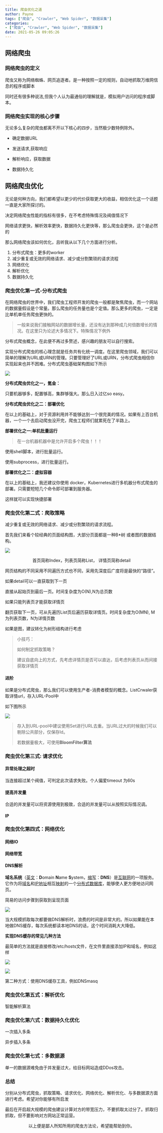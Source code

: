 ```yaml
---
title: 爬虫优化之道
author: Payne
tags: ["爬虫", "Crawler", "Web Spider", "数据采集"]
categories:
- ["爬虫", "Crawler", "Web Spider", "数据采集"]
date: 2021-05-26 09:05:26
---
```

## 网络爬虫

### 网络爬虫的定义

爬虫又称为网络蜘蛛、网页追逐者。是一种按照一定的规则，自动地抓取万维网信息的程序或脚本

同时还有很多种说法,但我个人认为最通俗的理解就是，模拟用户访问的程序或脚本。

<!--more-->

### 网络爬虫实现的核心步骤

无论多么复杂的爬虫都离不开以下核心的四步，当然极少数特例除外。

- 确定数据URL

- 发送请求,获取响应

- 解析响应，获取数据

- 数据持久化

## 网络爬虫优化

无论是何种方向，我们都希望以更少的代价获取更大的收益，相信优化这一个话题一直是大家所探讨的。

决定网络爬虫性能的指标有很多，在不考虑特殊情况及阀值情况下

网络请求更快，解析效率更快，数据持久化更快等，那么爬虫会更快，这个是必然的

那么网络爬虫该如何优化，且听我从以下几个方面进行分析。

1. 分布式爬虫：更多的worker
2. 减少重复或无效的网络请求、减少或分割繁琐的请求流程
3. 网络优化
4. 解析优化
5. 数据持久化

### 爬虫优化第一式-分布式爬虫

在网络爬虫的世界中，我们爬虫工程师开发的爬虫一般都是聚焦爬虫，而一个网站的数据量假设是个常量。那么爬虫的任务量也是个定值。那么更多的爬虫，一定是比单机单任务爬虫更快的。

> 一般来说我们接触网站的数据增长量，还没有达到那种成几何倍数增长的情况。在这里只为论述大多情况下。特殊情况下例外

分布式爬虫概念，在此便不再过多赘述，感兴趣的朋友可以自行搜索。

实现分布式爬虫的核心理念就是任务共有化统一调度。在这里爬虫领域，我们可以简单的理解为URL或URN的管理。只要管理好了URL或URN，分布式爬虫相信你实现起来也并不困难。分布式爬虫基础架构图如下所示

![](https://tva1.sinaimg.cn/large/008i3skNgy1gquzrwsspdj30r50do0sr.jpg)

**分布式爬虫优化之一，氪金：**

只要机器够多，配置够高，集群够强大。那么日入过亿so easy。

**分布式爬虫优化之二：部署优化**

在以上的基础上，对于资源利用并不能够达到一个很完美的情况。如果有上百台机器，一个一个去启动爬虫没开完，爬虫工程师们就累死在了半路上。

**部署优化之一:单机批量运行**

> 在一台机器机器中是允许开启多个爬虫！！！

使用shell脚本，进行批量运行。

使用subprocess，进行批量运行。

**部署优化之二：虚拟容器**

在以上的基础上，我还建议你使用 docker，Kubernetes进行多机器分布式爬虫的部署。只需要短短几个命令即可部署到服务器。

这样就可以实现快捷部署

### 爬虫优化第二式：爬取策略

减少重复或无效的网络请求、减少或分割繁琐的请求流程。

首先我们来看个较经典的页面结构图，大部分页面都是一种B*树 或者图的数据结构。

![](https://tva1.sinaimg.cn/large/008i3skNgy1gqv1hqdepcj31400u04qr.jpg)

<div style="text-align: center;">首页简称Index，列表页简称List， 详情页简称detail</div>



网页结构的不同采用不同遍历方式也不同，采用先深度后广度将是最快的“路径”。

如果detail可以一直获取到下一页

直接从起始页到最后一页。时间复杂度为O(N),N为总页数

如果只能列表页才能获取详情页

翻页获取下一页，可从先遍历List页后遍历获取详情页。时间复杂度为O(MN), M为列表页数，N为详情页数

如果是图，建议转化为树形结构进行考虑

> 小技巧：
>
> 如何制定抓取策略？
>
> 建议自底向上的方式，先考虑详情页是否可以直达，后考虑列表页从而间接获取详情页

#### 进阶

如果是分布式爬虫，那么我们可以使用生产者-消费者模型的概念。ListCrwaler获取详情url，存入URL-Pool中

如下图所示

![](https://tva1.sinaimg.cn/large/008i3skNgy1gqv21zh059j30f70asglk.jpg)

> 存入到URL-pool中建议使用Set进行URL去重。当URL过大的时候我们可以剔除公共部分，仅保存Id。
>
> 若数据量极大，可使用**BloomFilter算法**

### 爬虫优化第三式: 请求优化

#### 异常处理之超时

当连接超过某个阀值，可判定此次请求失败。个人偏爱timeout 为60s

#### 提高并发量

合适的并发量可以将资源使用到极致，合适的并发量可以从按照实际情况调。

#### IP

### 爬虫优化第四式：网络优化

#### 网络IO

**网络带宽**

#### DNS解析

**域名系统**（[英文](https://baike.baidu.com/item/英文)：**D**omain **N**ame **S**ystem，[缩写](https://baike.baidu.com/item/缩写)：**DNS**）是[互联网](https://baike.baidu.com/item/互联网)的一项服务。它作为将[域名](https://baike.baidu.com/item/域名)和[IP地址](https://baike.baidu.com/item/IP地址)相互[映射](https://baike.baidu.com/item/映射)的一个[分布式数据库](https://baike.baidu.com/item/分布式数据库)，能够使人更方便地访问网页。

简易的访问步骤到获取到呈现页面

![](https://tva1.sinaimg.cn/large/008i3skNgy1gqv2nmieu3j30f90c1wec.jpg)

当大规模抓取每次都要做DNS解析时，浪费的时间是非常大的。所以如果能在本地做DNS缓存，每次系统都读本地DNS的话，这个时间消耗大大降低。

**实现DNS缓存的常见几种方法**

最简单的方法就是直接修改/etc/hosts文件，在文件里直接添加IP和域名，例如这样

![](https://tva1.sinaimg.cn/large/008i3skNgy1gqv30rtefqj30mt0bbjrk.jpg)

![](https://tva1.sinaimg.cn/large/008i3skNgy1gqv3074tn5j30s60apmx7.jpg)

第二种方式：使用DNS缓存工具，例如DNSmasq

### 爬虫优化第五式：解析优化

智能解析算法

### 爬虫优化第六式：数据持久化优化

一次插入多条

异步插入多条

### 爬虫优化第七式：多数据源

单一的数据源难免由于并发量过大，给目标网站造成DDos攻击。

### 总结

分别从分布式爬虫，抓取策略、请求优化、网络优化、解析优化、与多数据源方面进行考虑。希望对你能够有所启发

最后在开启超大规模的爬虫建议计算对方的带宽压力，不要抓取太过分了。抓取归抓取，但不要影响对方网站正常运营。



<div style="text-align: center;">以上便是鄙人所知所用的爬虫方法论，希望能帮助到你。</div>
